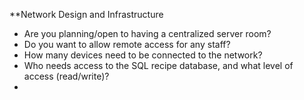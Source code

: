 **Network Design and Infrastructure
- Are you planning/open to having a centralized server room?
- Do you want to allow remote access for any staff?
- How many devices need to be connected to the network?
- Who needs access to the SQL recipe database, and what level of access (read/write)?
- 


